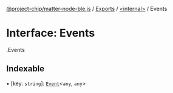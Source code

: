 [@project-chip/matter-node-ble.js](../README.md) / [Exports](../modules.md) / [<internal\>](../modules/internal_.md) / Events

# Interface: Events

[<internal>](../modules/internal_.md).Events

## Indexable

▪ [key: `string`]: [`Event`](../modules/internal_.md#event)<`any`, `any`\>
